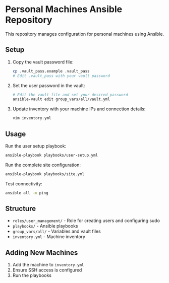 # Personal Machines Ansible Repository

This repository manages configuration for personal machines using Ansible.

## Setup

1. Copy the vault password file:
   ```bash
   cp .vault_pass.example .vault_pass
   # Edit .vault_pass with your vault password
   ```

2. Set the user password in the vault:
   ```bash
   # Edit the vault file and set your desired password
   ansible-vault edit group_vars/all/vault.yml
   ```

3. Update inventory with your machine IPs and connection details:
   ```bash
   vim inventory.yml
   ```

## Usage

Run the user setup playbook:
```bash
ansible-playbook playbooks/user-setup.yml
```

Run the complete site configuration:
```bash
ansible-playbook playbooks/site.yml
```

Test connectivity:
```bash
ansible all -m ping
```

## Structure

- `roles/user_management/` - Role for creating users and configuring sudo
- `playbooks/` - Ansible playbooks
- `group_vars/all/` - Variables and vault files
- `inventory.yml` - Machine inventory

## Adding New Machines

1. Add the machine to `inventory.yml`
2. Ensure SSH access is configured
3. Run the playbooks